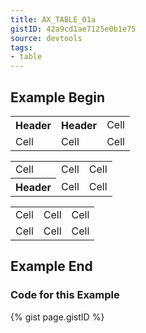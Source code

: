 ```yaml
---
title: AX_TABLE_01a
gistID: 42a9cd1ae7125e0b1e75
source: devtools
tags:
- table
---
```


<h2 aria-describedby="{{ page.gistID }}">Example Begin</h2>
<div class="rendered-not">
<!-- Bad: Table has incomplete header row -->
<table> 
  <tr>
    <th>Header</th>
    <th>Header</th>
    <td>Cell</td>
  </tr>
  <tr>
    <td>Cell</td>
    <td>Cell</td>
    <td>Cell</td>
  </tr>
</table>

<!-- Good: Table has incomplete header column -->
<table> 
  <tr>
    <td>Cell</td>
    <td>Cell</td>
    <td>Cell</td>
  </tr>
  <tr>
    <th>Header</th>
    <td>Cell</td>
    <td>Cell</td>
  </tr>
</table>

<!-- Bad: Table has no headers -->
<table> 
  <tr>
    <td>Cell</td>
    <td>Cell</td>
    <td>Cell</td>
  </tr>
  <tr>
    <td>Cell</td>
    <td>Cell</td>
    <td>Cell</td>
  </tr>
</table>
</div> <!-- rendered-not -->

<h2 aria-describedby="{{ page.gistID }}">Example End</h2>

<h3 aria-describedby="{{ page.gistID }}">Code for this Example</h3>
{% gist page.gistID %}